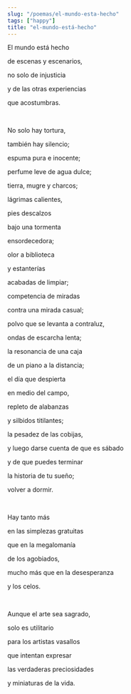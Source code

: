 ```yaml
---
slug: "/poemas/el-mundo-esta-hecho"
tags: ["happy"]
title: "el-mundo-está-hecho"
---
```

El mundo está hecho

de escenas y escenarios,

no solo de injusticia

y de las otras experiencias

que acostumbras.

&nbsp;

No solo hay tortura,

también hay silencio;

espuma pura e inocente;

perfume leve de agua dulce;

tierra, mugre y charcos;

lágrimas calientes,

pies descalzos

bajo una tormenta

ensordecedora;

olor a biblioteca

y estanterías

acabadas de limpiar;

competencia de miradas

contra una mirada casual;

polvo que se levanta a contraluz,

ondas de escarcha lenta;

la resonancia de una caja

de un piano a la distancia;

el día que despierta

en medio del campo,

repleto de alabanzas

y silbidos titilantes;

la pesadez de las cobijas,

y luego darse cuenta de que es sábado

y de que puedes terminar

la historia de tu sueño;

volver a dormir.

&nbsp;

Hay tanto más

en las simplezas gratuitas

que en la megalomanía

de los agobiados,

mucho más que en la desesperanza

y los celos.

&nbsp;

Aunque el arte sea sagrado,

solo es utilitario

para los artistas vasallos

que intentan expresar

las verdaderas preciosidades

y miniaturas de la vida.